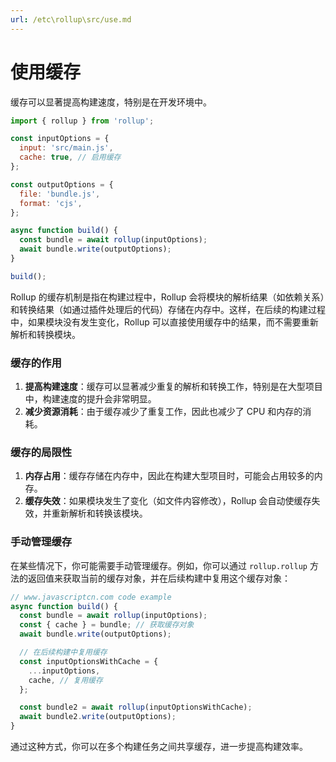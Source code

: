 ```yaml
---
url: /etc\rollup\src/use.md
---
```

# 使用缓存

缓存可以显著提高构建速度，特别是在开发环境中。

```javascript
import { rollup } from 'rollup';

const inputOptions = {
  input: 'src/main.js',
  cache: true, // 启用缓存
};

const outputOptions = {
  file: 'bundle.js',
  format: 'cjs',
};

async function build() {
  const bundle = await rollup(inputOptions);
  await bundle.write(outputOptions);
}

build();
```

Rollup 的缓存机制是指在构建过程中，Rollup 会将模块的解析结果（如依赖关系）和转换结果（如通过插件处理后的代码）存储在内存中。这样，在后续的构建过程中，如果模块没有发生变化，Rollup 可以直接使用缓存中的结果，而不需要重新解析和转换模块。

### 缓存的作用

1. **提高构建速度**：缓存可以显著减少重复的解析和转换工作，特别是在大型项目中，构建速度的提升会非常明显。
2. **减少资源消耗**：由于缓存减少了重复工作，因此也减少了 CPU 和内存的消耗。

### 缓存的局限性

1. **内存占用**：缓存存储在内存中，因此在构建大型项目时，可能会占用较多的内存。
2. **缓存失效**：如果模块发生了变化（如文件内容修改），Rollup 会自动使缓存失效，并重新解析和转换该模块。

### 手动管理缓存

在某些情况下，你可能需要手动管理缓存。例如，你可以通过 `rollup.rollup` 方法的返回值来获取当前的缓存对象，并在后续构建中复用这个缓存对象：

```javascript
// www.javascriptcn.com code example
async function build() {
  const bundle = await rollup(inputOptions);
  const { cache } = bundle; // 获取缓存对象
  await bundle.write(outputOptions);

  // 在后续构建中复用缓存
  const inputOptionsWithCache = {
    ...inputOptions,
    cache, // 复用缓存
  };

  const bundle2 = await rollup(inputOptionsWithCache);
  await bundle2.write(outputOptions);
}
```

通过这种方式，你可以在多个构建任务之间共享缓存，进一步提高构建效率。
